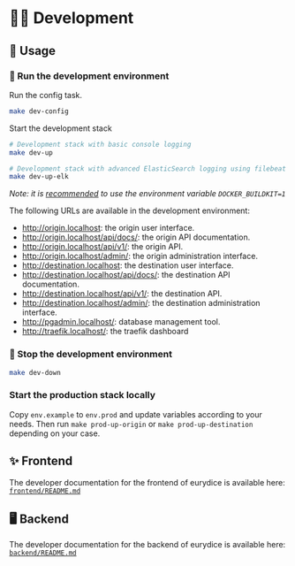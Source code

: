# 👩‍💻 Development

## 🏁 Usage

### 🚀 Run the development environment

Run the config task.

```bash
make dev-config
```

Start the development stack

```bash
# Development stack with basic console logging
make dev-up

# Development stack with advanced ElasticSearch logging using filebeat (accessible at `kibana.localhost`)
make dev-up-elk
```

_Note: it is [recommended](https://github.com/moby/moby/issues/40379) to use the environment variable `DOCKER_BUILDKIT=1`_

The following URLs are available in the development environment:

- http://origin.localhost: the origin user interface.
- http://origin.localhost/api/docs/: the origin API documentation.
- http://origin.localhost/api/v1/: the origin API.
- http://origin.localhost/admin/: the origin administration interface.
- http://destination.localhost: the destination user interface.
- http://destination.localhost/api/docs/: the destination API documentation.
- http://destination.localhost/api/v1/: the destination API.
- http://destination.localhost/admin/: the destination administration interface.
- http://pgadmin.localhost/: database management tool.
- http://traefik.localhost/: the traefik dashboard

### 🚏 Stop the development environment

```bash
make dev-down
```

### Start the production stack locally

Copy `env.example` to `env.prod` and update variables according to your needs. Then run `make prod-up-origin` or `make prod-up-destination` depending on your case.

## ✨ Frontend

The developer documentation for the frontend of eurydice is available here: [`frontend/README.md`](../frontend/README.md)

## 🖥️ Backend

The developer documentation for the backend of eurydice is available here: [`backend/README.md`](../backend/README.md)
